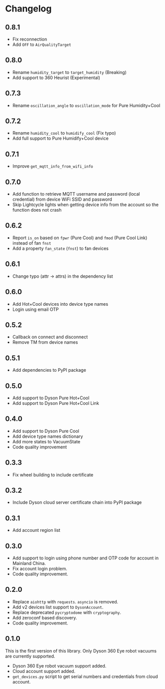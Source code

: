 # Changelog

## 0.8.1

- Fix reconnection
- Add `OFF` to `AirQualityTarget`

## 0.8.0

- Rename `humidity_target` to `target_humidity` (Breaking)
- Add support to 360 Heurist (Experimental)

## 0.7.3

- Rename `oscillation_angle` to `oscillation_mode` for Pure Humidity+Cool

## 0.7.2

- Rename `humidity_cool` to `humidify_cool` (Fix typo)
- Add full support to Pure Humidify+Cool device

## 0.7.1

- Improve `get_mqtt_info_from_wifi_info`

## 0.7.0

- Add function to retrieve MQTT username and password (local credential) from device WiFi SSID and password
- Skip Lightcycle lights when getting device info from the account so the function does not crash

## 0.6.2

- Report `is_on` based on `fpwr` (Pure Cool) and `fmod` (Pure Cool Link) instead of fan `fnst`
- Add a property `fan_state` (`fnst`) to fan devices

## 0.6.1

- Change typo (attr -> attrs) in the dependency list

## 0.6.0

- Add Hot+Cool devices into device type names
- Login using email OTP

## 0.5.2

- Callback on connect and disconnect
- Remove TM from device names

## 0.5.1

- Add dependencies to PyPI package

## 0.5.0

- Add support to Dyson Pure Hot+Cool
- Add support to Dyson Pure Hot+Cool Link

## 0.4.0

- Add support to Dyson Pure Cool
- Add device type names dictionary
- Add more states to VacuumState
- Code quality improvement

## 0.3.3

- Fix wheel building to include certificate

## 0.3.2

- Include Dyson cloud server certificate chain into PyPI package

## 0.3.1

- Add account region list

## 0.3.0

- Add support to login using phone number and OTP code for account in Mainland China.
- Fix account login problem.
- Code quality improvement.

## 0.2.0

- Replace `aiohttp` with `requests`. `asyncio` is removed.
- Add v2 devices list support to `DysonAccount`.
- Replace deprecated `pycryptodome` with `cryptography`.
- Add zeroconf based discovery.
- Code quality improvement.

## 0.1.0

This is the first version of this library. Only Dyson 360 Eye robot vacuums are currently supported.

- Dyson 360 Eye robot vacuum support added.
- Cloud account support added. 
- `get_devices.py` script to get serial numbers and credentials from cloud account.
